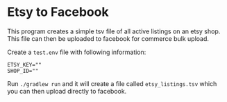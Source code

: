 # Etsy to Facebook

This program creates a simple tsv file of all active listings on an etsy shop. This file can then be uploaded to facebook for commerce bulk upload.


Create a `test.env` file with following information:

```
ETSY_KEY=""
SHOP_ID=""
```


Run `./gradlew run` and it will create a file called `etsy_listings.tsv` which you can then upload directly to facebook.